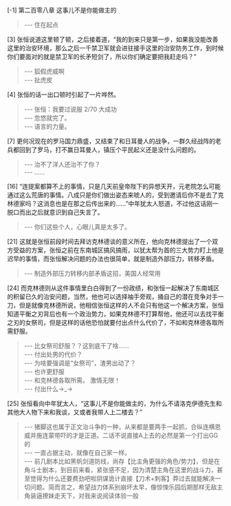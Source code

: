 
[-1] 第二百零八章 这事儿不是你能做主的
>--- 住在起点<br>

[3] 张恒说道这里顿了顿，之后接着道，“我的到来只是第一步，如果我没能改善这里的治安环境，那么之后一千禁卫军就会进驻接手这里的治安防务工作，到时候你们要面对的就是禁卫军的长矛短剑了，所以你们确定要把我赶走吗？”
>--- 狐假虎威啊<br>
>--- 扯虎皮<br>

[4] 张恒的话一出口顿时引起了一片哗然。
>--- 张恒：我要过说服
2/70 大成功<br>
>--- 忽悠就完了。<br>
>--- 语言的力量。<br>

[7] 更何况现在的罗马国力鼎盛，又结束了和日耳曼人的战争，一群久经战阵的老兵都回到了罗马，打不赢日耳曼人，镇压个平民起义还是没什么问题的。
>--- 治不了洋人还治不了你？<br>
>--- ……<br>

[16] “连提案都算不上的事情，只是几天前皇帝陛下的异想天开，元老院怎么可能通过这么荒唐的事情。八成只是你们做出姿态来唬人的，受到邀请后你不是去了克林德家吗？这消息也是在那之后传出来的……”中年犹太人怒道，不过他这话刚一脱口而出之后就意识到自己失言了。
>--- 你们这些个人，心眼儿真是太多了。<br>

[21] 这就是张恒前段时间去拜访克林德谈的意义所在，他向克林德提出了一个双方受益的方案，张恒之前在东南城区搞风搞雨，以犹太帮为首的三大势力盯上他是迟早的事情，而张恒解决问题的办法也很简单，就是制造外部压力，转移矛盾。
>--- 制造外部压力转移内部矛盾这招，美国人经常用<br>

[24] 而克林德则从这件事情里白白得到了一份政绩，和张恒一起解决了东南城区的积留已久的治安问题，当然，他也可以选择袖手旁观，捅自己的潜在竞争对手一刀，但是就像克林德所说，他相信张恒这样的人不会只有他这一个解决方案，张恒知道平衡之刃背后也有一个政治势力，如果克林德不打算帮他，他还可以去找平衡之刃的女祭司，但是这样的话他恐怕就要付出点什么代价了，不如和克林德各取所需舒服。
>--- 比女祭司舒服？？这到底干了啥……<br>
>--- 付出处男的代价？<br>
>--- 为啥要强调是“女祭司”，渣男出动了？<br>
>--- 也许更舒服<br>
>--- 和克林德各取所需。
激情无限！<br>
>--- 付出什么→_→<br>

[25] 张恒看向中年犹太人，“这事儿不是你能做主的，为什么不请洛克伊德先生和其他大人物下来和我谈，又或者我带人上二楼去？”
>--- 猪脚这也属于正文治斗争的一种，从来都是要两手一起抓，合纵连横恩威并施连蒙带吓的才是正道。二话不说直接A上去的必然是第一个打出GG的<br>
>--- 一直占据主动，就像在自己家一样。<br>
>--- 前几剧本比如黑帆剑道防线，尚存【比主角更强的角色/势力】，但是在角斗士剧本，到目前来看，紧张感不足，因为清楚主角在这里的战斗力，甚至觉得为什么还要费劲吧啦阴谋诡计直接【刀术+刺客】莽过去就能解决一切问题。简而言之，希望战力体系别崩坏太早，像惊悚乐园后期那样无敌主角装逼撩妹走天下，对我来说阅读体验一般<br>
